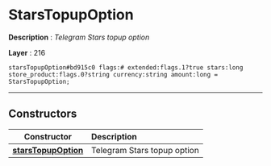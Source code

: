 # StarsTopupOption

**Description** : *Telegram Stars topup option*

**Layer** : 216

```tl
starsTopupOption#bd915c0 flags:# extended:flags.1?true stars:long store_product:flags.0?string currency:string amount:long = StarsTopupOption;
```

---

## Constructors

| Constructor | Description |
| :---: | :--- |
| [**starsTopupOption**](constructor/starsTopupOption) | Telegram Stars topup option |